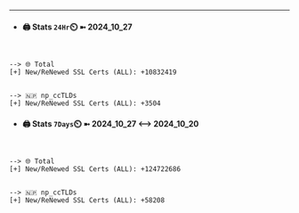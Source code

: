 

---
- #### 🖨️ **Stats** `24Hr`⏲️ ➼ 2024_10_27
```console


--> 🌐 Total
[+] New/ReNewed SSL Certs (ALL): +10832419


--> 🇳🇵 np_ccTLDs
[+] New/ReNewed SSL Certs (ALL): +3504

```

- #### 🖨️ **Stats** `7Days`⏲️ ➼ 2024_10_27 <--> 2024_10_20
```console


--> 🌐 Total
[+] New/ReNewed SSL Certs (ALL): +124722686


--> 🇳🇵 np_ccTLDs
[+] New/ReNewed SSL Certs (ALL): +58208

```

